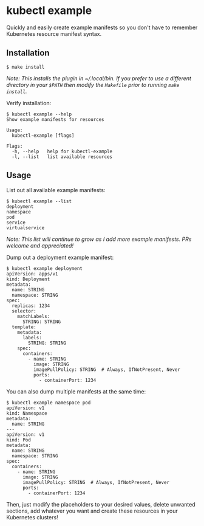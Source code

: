 # kubectl example

Quickly and easily create example manifests so you don't have to remember Kubernetes resource manifest syntax.

## Installation

```
$ make install
```

*Note: This installs the plugin in ~/.local/bin. If you prefer to use a different directory in your `$PATH` then modify the `Makefile` prior to running `make install`.*

Verify installation:

```
$ kubectl example --help
Show example manifests for resources

Usage:
  kubectl-example [flags]

Flags:
  -h, --help   help for kubectl-example
  -l, --list   list available resources
```

## Usage

List out all available example manifests:

```
$ kubectl example --list
deployment
namespace
pod
service
virtualservice
```

*Note: This list will continue to grow as I add more example manifests. PRs welcome and appreciated!*

Dump out a deployment example manifest:

```
$ kubectl example deployment
apiVersion: apps/v1
kind: Deployment
metadata:
  name: STRING
  namespace: STRING
spec:
  replicas: 1234
  selector:
    matchLabels:
      STRING: STRING
  template:
    metadata:
      labels:
        STRING: STRING
    spec:
      containers:
        - name: STRING
          image: STRING
          imagePullPolicy: STRING  # Always, IfNotPresent, Never
          ports:
            - containerPort: 1234
```

You can also dump multiple manifests at the same time:

```
$ kubectl example namespace pod
apiVersion: v1
kind: Namespace
metadata:
  name: STRING
---
apiVersion: v1
kind: Pod
metadata:
  name: STRING
  namespace: STRING
spec:
  containers:
    - name: STRING
      image: STRING
      imagePullPolicy: STRING  # Always, IfNotPresent, Never
      ports:
        - containerPort: 1234
```

Then, just modify the placeholders to your desired values, delete unwanted sections, add whatever you want and create these resources in your Kubernetes clusters!
